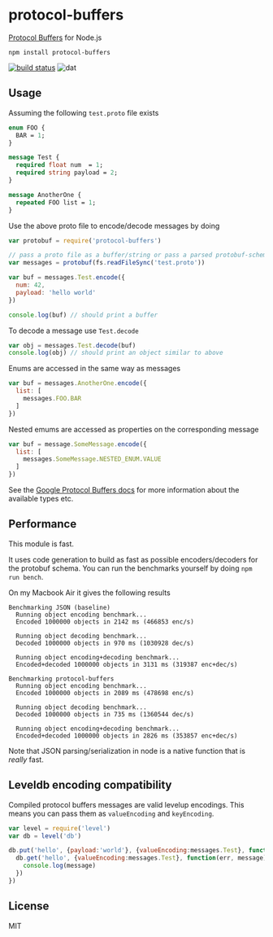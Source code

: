 # protocol-buffers

[Protocol Buffers](https://developers.google.com/protocol-buffers/) for Node.js

```
npm install protocol-buffers
```

[![build status](https://travis-ci.org/mafintosh/protocol-buffers.svg?branch=master)](https://travis-ci.org/mafintosh/protocol-buffers)
![dat](http://img.shields.io/badge/Development%20sponsored%20by-dat-green.svg?style=flat)

## Usage

Assuming the following `test.proto` file exists

```proto
enum FOO {
  BAR = 1;
}

message Test {
  required float num  = 1;
  required string payload = 2;
}

message AnotherOne {
  repeated FOO list = 1;
}
```

Use the above proto file to encode/decode messages by doing

``` js
var protobuf = require('protocol-buffers')

// pass a proto file as a buffer/string or pass a parsed protobuf-schema object
var messages = protobuf(fs.readFileSync('test.proto'))

var buf = messages.Test.encode({
  num: 42,
  payload: 'hello world'
})

console.log(buf) // should print a buffer
```

To decode a message use `Test.decode`

``` js
var obj = messages.Test.decode(buf)
console.log(obj) // should print an object similar to above
```

Enums are accessed in the same way as messages

``` js
var buf = messages.AnotherOne.encode({
  list: [
    messages.FOO.BAR
  ]
})
```

Nested emums are accessed as properties on the corresponding message

``` js
var buf = message.SomeMessage.encode({
  list: [
    messages.SomeMessage.NESTED_ENUM.VALUE
  ]
})
```

See the [Google Protocol Buffers docs](https://developers.google.com/protocol-buffers/) for more information about the
available types etc.

## Performance

This module is fast.

It uses code generation to build as fast as possible encoders/decoders for the protobuf schema.
You can run the benchmarks yourself by doing `npm run bench`.

On my Macbook Air it gives the following results

```
Benchmarking JSON (baseline)
  Running object encoding benchmark...
  Encoded 1000000 objects in 2142 ms (466853 enc/s)

  Running object decoding benchmark...
  Decoded 1000000 objects in 970 ms (1030928 dec/s)

  Running object encoding+decoding benchmark...
  Encoded+decoded 1000000 objects in 3131 ms (319387 enc+dec/s)

Benchmarking protocol-buffers
  Running object encoding benchmark...
  Encoded 1000000 objects in 2089 ms (478698 enc/s)

  Running object decoding benchmark...
  Decoded 1000000 objects in 735 ms (1360544 dec/s)

  Running object encoding+decoding benchmark...
  Encoded+decoded 1000000 objects in 2826 ms (353857 enc+dec/s)
```

Note that JSON parsing/serialization in node is a native function that is *really* fast.

## Leveldb encoding compatibility

Compiled protocol buffers messages are valid levelup encodings.
This means you can pass them as `valueEncoding` and `keyEncoding`.

``` js
var level = require('level')
var db = level('db')

db.put('hello', {payload:'world'}, {valueEncoding:messages.Test}, function(err) {
  db.get('hello', {valueEncoding:messages.Test}, function(err, message) {
    console.log(message)
  })
})
```

## License

MIT
